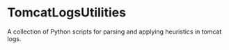 # TomcatLogsUtilities
A collection of Python scripts for parsing and applying heuristics in tomcat logs.
